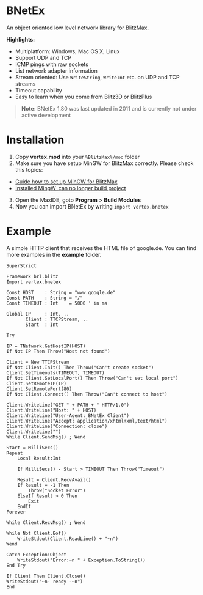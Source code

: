 # BNetEx
An object oriented low level network library for BlitzMax.

**Highlights:**
* Multiplatform: Windows, Mac OS X, Linux
* Support UDP and TCP
* ICMP pings with raw sockets
* List network adapter information
* Stream oriented: Use `WriteString`, `WriteInt` etc. on UDP and TCP streams
* Timeout capability
* Easy to learn when you come from Blitz3D or BlitzPlus

>**Note:** BNetEx 1.80 was last updated in 2011 and is currently not under active development

# Installation
1. Copy **vertex.mod** into your `%BlitzMax%/mod` folder
2. Make sure you have setup MinGW for BlitzMax correctly. Please check this topics:
 * [Guide how to set up MinGW for BlitzMax](http://www.blitzbasic.com/Community/posts.php?topic=90964)
 * [Installed MingW, can no longer build project](http://www.blitzbasic.com/Community/posts.php?topic=104435)
3. Open the MaxIDE, goto **Program** > **Build Modules**
4. Now you can import BNetEx by writing `import vertex.bnetex`

# Example
A simple HTTP client that receives the HTML file of google.de. You can find more examples in the **example** folder.

```
SuperStrict

Framework brl.blitz
Import vertex.bnetex

Const HOST    : String = "www.google.de"
Const PATH    : String = "/"
Const TIMEOUT : Int    = 5000 ' in ms

Global IP     : Int, ..
       Client : TTCPStream, ..
       Start  : Int

Try

IP = TNetwork.GetHostIP(HOST)
If Not IP Then Throw("Host not found")

Client = New TTCPStream
If Not Client.Init() Then Throw("Can't create socket")
Client.SetTimeouts(TIMEOUT, TIMEOUT)
If Not Client.SetLocalPort() Then Throw("Can't set local port")
Client.SetRemoteIP(IP)
Client.SetRemotePort(80)
If Not Client.Connect() Then Throw("Can't connect to host")

Client.WriteLine("GET " + PATH + " HTTP/1.0")
Client.WriteLine("Host: " + HOST)
Client.WriteLine("User-Agent: BNetEx Client")
Client.WriteLine("Accept: application/xhtml+xml,text/html")
Client.WriteLine("Connection: close")
Client.WriteLine("")
While Client.SendMsg() ; Wend

Start = MilliSecs()
Repeat
	Local Result:Int

	If MilliSecs() - Start > TIMEOUT Then Throw("Timeout")

	Result = Client.RecvAvail()
	If Result = -1 Then
		Throw("Socket Error")
	ElseIf Result > 0 Then
		Exit
	EndIf
Forever

While Client.RecvMsg() ; Wend

While Not Client.Eof()
	WriteStdout(Client.ReadLine() + "~n")
Wend

Catch Exception:Object
	WriteStdout("Error:~n " + Exception.ToString())
End Try

If Client Then Client.Close()
WriteStdout("~n- ready -~n")
End
```
